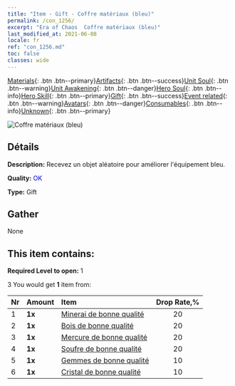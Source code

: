 ```yaml
---
title: "Item - Gift - Coffre matériaux (bleu)"
permalink: /con_1256/
excerpt: "Era of Chaos  Coffre matériaux (bleu)"
last_modified_at: 2021-06-08
locale: fr
ref: "con_1256.md"
toc: false
classes: wide
---
```

 [Materials](/ItemsFR/){: .btn .btn--primary}[Artifacts](/ItemsFR/Artifacts/){: .btn .btn--success}[Unit Soul](/ItemsFR/UnitSoul/){: .btn .btn--warning}[Unit Awakening](/ItemsFR/UnitAwakening/){: .btn .btn--danger}[Hero Soul](/ItemsFR/HeroSoul/){: .btn .btn--info}[Hero Skill](/ItemsFR/HeroSkill/){: .btn .btn--primary}[Gift](/ItemsFR/Gift/){: .btn .btn--success}[Event related](/ItemsFR/Events/){: .btn .btn--warning}[Avatars](/ItemsFR/Avatars/){: .btn .btn--danger}[Consumables](/ItemsFR/Consumables/){: .btn .btn--info}[Unknown](/ItemsFR/Unknown/){: .btn .btn--primary}

 ![Coffre matériaux (bleu)](/images/t/i_304002.png)

## Détails
 **Description:** Recevez un objet aléatoire pour améliorer l'équipement bleu.

 **Quality:** <span style="color: #0000CD">OK</span>

 **Type:** Gift

## Gather

  None

## This item contains:

 **Required Level to open:** 1

 3 You would get **1** item  from:

  | Nr | Amount |     Item    | Drop Rate,% |
  |:---|:-------|:------------|:---------:|
  | 1 |  **1x** | [Minerai de bonne qualité](/ItemsFR/mat_12/) | 20 | 
  | 2 |  **1x** | [Bois de bonne qualité](/ItemsFR/mat_13/) | 20 | 
  | 3 |  **1x** | [Mercure de bonne qualité](/ItemsFR/mat_14/) | 20 | 
  | 4 |  **1x** | [Soufre de bonne qualité](/ItemsFR/mat_15/) | 20 | 
  | 5 |  **1x** | [Gemmes de bonne qualité](/ItemsFR/mat_16/) | 10 | 
  | 6 |  **1x** | [Cristal de bonne qualité](/ItemsFR/mat_17/) | 10 | 
